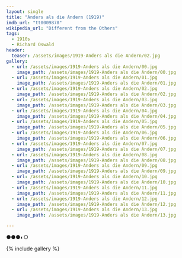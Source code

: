 ```yaml
---
layout: single
title: "Anders als die Andern (1919)"
imdb_url: "tt0009878"
wikipedia_url: "Different from the Others"
tags:
  - 1910s 
  - Richard Oswald
header:
  teaser: /assets/images/1919-Anders als die Andern/02.jpg
gallery:
  - url: /assets/images/1919-Anders als die Andern/00.jpg
    image_path: /assets/images/1919-Anders als die Andern/00.jpg  
  - url: /assets/images/1919-Anders als die Andern/01.jpg
    image_path: /assets/images/1919-Anders als die Andern/01.jpg
  - url: /assets/images/1919-Anders als die Andern/02.jpg
    image_path: /assets/images/1919-Anders als die Andern/02.jpg
  - url: /assets/images/1919-Anders als die Andern/03.jpg
    image_path: /assets/images/1919-Anders als die Andern/03.jpg
  - url: /assets/images/1919-Anders als die Andern/04.jpg
    image_path: /assets/images/1919-Anders als die Andern/04.jpg
  - url: /assets/images/1919-Anders als die Andern/05.jpg
    image_path: /assets/images/1919-Anders als die Andern/05.jpg
  - url: /assets/images/1919-Anders als die Andern/06.jpg
    image_path: /assets/images/1919-Anders als die Andern/06.jpg
  - url: /assets/images/1919-Anders als die Andern/07.jpg
    image_path: /assets/images/1919-Anders als die Andern/07.jpg
  - url: /assets/images/1919-Anders als die Andern/08.jpg
    image_path: /assets/images/1919-Anders als die Andern/08.jpg
  - url: /assets/images/1919-Anders als die Andern/09.jpg
    image_path: /assets/images/1919-Anders als die Andern/09.jpg
  - url: /assets/images/1919-Anders als die Andern/10.jpg
    image_path: /assets/images/1919-Anders als die Andern/10.jpg
  - url: /assets/images/1919-Anders als die Andern/11.jpg
    image_path: /assets/images/1919-Anders als die Andern/11.jpg
  - url: /assets/images/1919-Anders als die Andern/12.jpg
    image_path: /assets/images/1919-Anders als die Andern/12.jpg
  - url: /assets/images/1919-Anders als die Andern/13.jpg
    image_path: /assets/images/1919-Anders als die Andern/13.jpg

---
```

●●●◐○

{% include gallery %}
